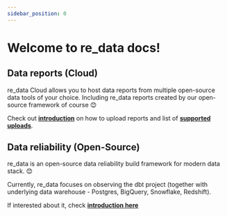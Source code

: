 ```yaml
---
sidebar_position: 0
---
```


# Welcome to re_data docs!


## Data reports (Cloud)

re_data Cloud allows you to host data reports from multiple open-source data tools of your choice.
Including re_data reports created by our open-source framework of course 😊

Check out **[introduction](/docs/data_reports/introduction)** on how to upload reports and list of  **[supported uploads](/docs/data_reports/integrations/catalog)**.


## Data reliability (Open-Source)

re_data is an open-source data reliability build framework for modern data stack. 😊

Currently, re_data focuses on observing the dbt project (together with underlying data warehouse - Postgres, BigQuery, Snowflake, Redshift).

If interested about it, check **[introduction here](/docs/data_reliability/introduction/whatis)**